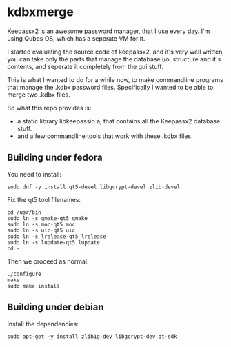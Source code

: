 kdbxmerge
=========
[Keepassx2](https://github.com/keepassx/keepassx) is an awesome password manager, that I use every day. I'm using Qubes OS, which has a seperate VM for it.

I started evaluating the source code of keepassx2, and it's very well written, you can take only the parts that manage the database i/o, structure and it's contents, and seperate it completely from the gui stuff.

This is what I wanted to do for a while now, to make commandline programs that manage the .kdbx password files. Specifically I wanted to be able to merge two .kdbx files.

So what this repo provides is:
* a static library libkeepassio.a, that contains all the Keepassx2 database stuff.
* and a few commandline tools that work with these .kdbx files.

Building under fedora
---------------------
You need to install:
```
sudo dnf -y install qt5-devel libgcrypt-devel zlib-devel
```
Fix the qt5 tool filenames:
```
cd /usr/bin
sudo ln -s qmake-qt5 qmake
sudo ln -s moc-qt5 moc
sudo ln -s uic-qt5 uic
sudo ln -s lrelease-qt5 lrelease
sudo ln -s lupdate-qt5 lupdate
cd -
```
Then we proceed as normal:
```
./configure
make
sudo make install
```
Building under debian
---------------------
Install the dependencies:
```
sudo apt-get -y install zlib1g-dev libgcrypt-dev qt-sdk
```
